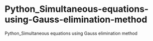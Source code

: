 # Python_Simultaneous-equations-using-Gauss-elimination-method
Python_Simultaneous equations using Gauss elimination method
